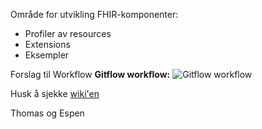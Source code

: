 ﻿Område for utvikling FHIR-komponenter:
- Profiler av resources
- Extensions
- Eksempler

Forslag til Workflow
**Gitflow workflow:**
![Gitflow workflow](https://git.sarepta.ehelse.no/utvikling/FHIR/blob/master/Gitflow-workflow.png)

Husk å sjekke [wiki'en](https://git.sarepta.ehelse.no/utvikling/FHIR/wikis/home)

Thomas og Espen